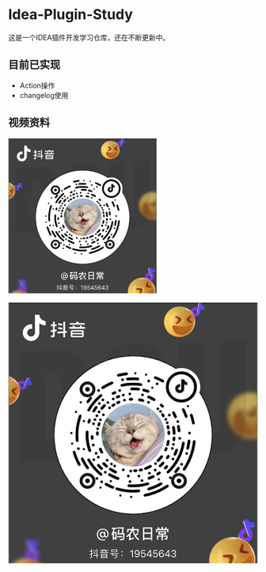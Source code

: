 # Idea-Plugin-Study
 
这是一个IDEA插件开发学习仓库，还在不断更新中。

## 目前已实现

- Action操作
- changelog使用

## 视频资料

<img src="doc/assets/douyin.png" style="width:300px" alt="抖音码"/>

![](doc/assets/douyin.png)

